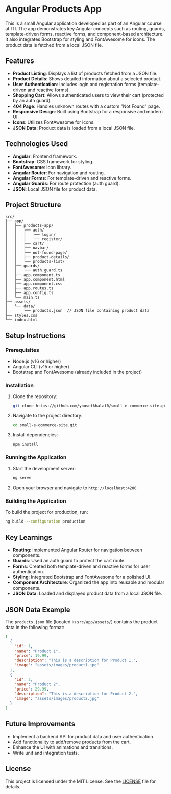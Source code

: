 # Angular Products App

This is a small Angular application developed as part of an Angular course at ITI. The app demonstrates key Angular concepts such as routing, guards, template-driven forms, reactive forms, and component-based architecture. It also integrates Bootstrap for styling and FontAwesome for icons. The product data is fetched from a local JSON file.

## Features

- **Product Listing**: Displays a list of products fetched from a JSON file.
- **Product Details**: Shows detailed information about a selected product.
- **User Authentication**: Includes login and registration forms (template-driven and reactive forms).
- **Shopping Cart**: Allows authenticated users to view their cart (protected by an auth guard).
- **404 Page**: Handles unknown routes with a custom "Not Found" page.
- **Responsive Design**: Built using Bootstrap for a responsive and modern UI.
- **Icons**: Utilizes FontAwesome for icons.
- **JSON Data**: Product data is loaded from a local JSON file.

## Technologies Used

- **Angular**: Frontend framework.
- **Bootstrap**: CSS framework for styling.
- **FontAwesome**: Icon library.
- **Angular Router**: For navigation and routing.
- **Angular Forms**: For template-driven and reactive forms.
- **Angular Guards**: For route protection (auth guard).
- **JSON**: Local JSON file for product data.

## Project Structure

```
src/
├── app/
│   ├── products-app/
│   │   ├── auth/
│   │   │   ├── login/
│   │   │   └── register/
│   │   ├── cart/
│   │   ├── navbar/
│   │   ├── not-found-page/
│   │   ├── product-details/
│   │   └── products-list/
│   ├── guards/
│   │   └── auth.guard.ts
│   ├── app.component.ts
│   ├── app.component.html
│   ├── app.component.css
│   ├── app.routes.ts
│   ├── app.config.ts
│   └── main.ts
├── assets/
│   └── data/
│       └── products.json  // JSON file containing product data
├── styles.css
└── index.html
```

## Setup Instructions

### Prerequisites

- Node.js (v16 or higher)
- Angular CLI (v15 or higher)
- Bootstrap and FontAwesome (already included in the project)

### Installation

1. Clone the repository:
   ```bash
   git clone https://github.com/yousefkhalaf0/small-e-commerce-site.git
   ```
2. Navigate to the project directory:
   ```bash
   cd small-e-commerce-site.git
   ```
3. Install dependencies:
   ```bash
   npm install
   ```

### Running the Application

1. Start the development server:
   ```bash
   ng serve
   ```
2. Open your browser and navigate to `http://localhost:4200`.

### Building the Application

To build the project for production, run:
```bash
ng build --configuration production
```

## Key Learnings

- **Routing**: Implemented Angular Router for navigation between components.
- **Guards**: Used an auth guard to protect the cart route.
- **Forms**: Created both template-driven and reactive forms for user authentication.
- **Styling**: Integrated Bootstrap and FontAwesome for a polished UI.
- **Component Architecture**: Organized the app into reusable and modular components.
- **JSON Data**: Loaded and displayed product data from a local JSON file.

## JSON Data Example

The `products.json` file (located in `src/app/assets/`) contains the product data in the following format:

```json
[
  {
    "id": 1,
    "name": "Product 1",
    "price": 19.99,
    "description": "This is a description for Product 1.",
    "image": "assets/images/product1.jpg"
  },
  {
    "id": 2,
    "name": "Product 2",
    "price": 29.99,
    "description": "This is a description for Product 2.",
    "image": "assets/images/product2.jpg"
  }
]
```

## Future Improvements

- Implement a backend API for product data and user authentication.
- Add functionality to add/remove products from the cart.
- Enhance the UI with animations and transitions.
- Write unit and integration tests.

## License

This project is licensed under the MIT License. See the [LICENSE](LICENSE) file for details.
